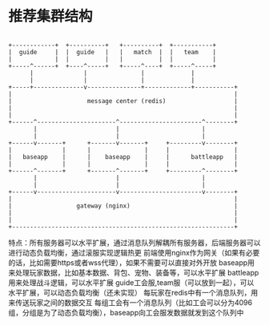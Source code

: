 # 推荐集群结构

```

+------------+  +----------+   +----------+  +-----------+
|  guide     |  |  guide   |   |   match  |  |   team    |
|            |  |          |   |          |  |           |
+-----^------+  +----^-----+   +-----^----+  +-----^-----+
      |              |               |             |
      |              |               |             |
+-----+--------------v---------------+-------------+-----------+
|                                                              |
|                     message center (redis)                   |
|                                                              |
|                                                              |
+------^----------------------^-----------------------^--------+
       |                      |                       |
       |                      |                       |
+------v-------+      +-------v-------+     +---------v--------+
|              |      |               |     |                  |
|   baseapp    |      |    baseapp    |     |      battleapp   |
|              |      |               |     |                  |
+------^-------+      +-------^-------+     +---------^--------+
       |                      |                       |
       |                      |                       |
+------v----------------------v-----------------------v--------+
|                                                              |
|                  gateway (nginx)                             |
|                                                              |
|                                                              |
+--------------------------------------------------------------+

```
特点：所有服务器可以水平扩展，通过消息队列解耦所有服务器，后端服务器可以进行动态负载均衡，通过滚服实现逻辑热更
前端使用nginx作为网关（如果有必要的话，比如需要https或者wss代理），如果不需要可以直接对外开放
baseapp用来处理玩家数据，比如基本数据、背包、宠物、装备等，可以水平扩展
battleapp用来处理战斗逻辑，可以水平扩展
guide工会服,team服（可以放到一起），可以水平扩展，可以动态负载均衡（还未实现）
每玩家在redis中有一个消息队列，用来传送玩家之间的数据交互
每组工会有一个消息队列（比如工会可以分为4096组，分组是为了动态负载均衡），baseapp向工会服发数据就发到这个队列中